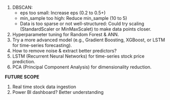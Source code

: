 1. DBSCAN: 
    - eps too small: Increase eps (0.2 to 0.5+)
    - min_sample too high: Reduce min_sample (10 to 5)
    - Data is too sparse or not well-structured: Could try scaling (StandardScaler or MinMaxScalet) to make data points closer.
2. Hyperparameter tuning for Random Forest & ANN.
3. Try a more advanced model (e.g., Gradient Boosting, XGBoost, or LSTM for time-series forecasting).
4. How to remove noise & extract better predictors?
5. LSTM (Recurrent Neural Networks) for time-series stock price prediction.
6. PCA (Principal Component Analysis) for dimensionality reduction.

**FUTURE SCOPE**

1. Real time stock data ingestion
2. Power BI dashboard? Better understanding
